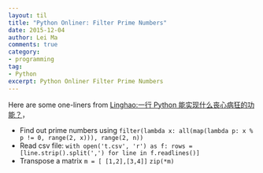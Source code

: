 ```yaml
---
layout: til
title: "Python Onliner: Filter Prime Numbers"
date: 2015-12-04
author: Lei Ma
comments: true
category:
- programming
tag:
- Python
excerpt: Python Onliner Filter Prime Numbers
---
```


Here are some one-liners from [Linghao:一行 Python 能实现什么丧心病狂的功能？](http://www.zhihu.com/question/37046157/answer/70629342)，

* Find out prime numbers using
  `filter(lambda x: all(map(lambda p: x % p != 0, range(2, x))), range(2, n))`
* Read csv file:
  `with open('t.csv', 'r') as f: rows = [line.strip().split(',') for line in f.readlines()]`
* Transpose a matrix
  `m = [ [1,2],[3,4]]`
  `zip(*m)`
